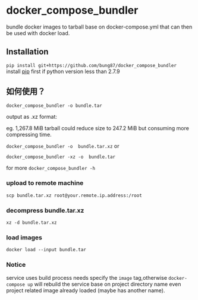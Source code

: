 # docker_compose_bundler  

bundle docker images to tarball base on docker-compose.yml that can then be used with docker load. 

## Installation
`pip install git+https://github.com/bung87/docker_compose_bundler`  
install [pip](https://pip.pypa.io/en/latest/installing/) first if python version less than 2.7.9


## 如何使用？  

`docker_compose_bundler -o bundle.tar` 

output as .xz format:  

eg. 1,267.8 MiB tarball could reduce size to 247.2 MiB  but consuming more compressing time.

`docker_compose_bundler -o  bundle.tar.xz` or  

`docker_compose_bundler -xz -o  bundle.tar`  

for more `docker_compose_bundler -h`

### upload to remote machine  

`scp bundle.tar.xz root@your.remote.ip.address:/root  `

### decompress bundle.tar.xz  

`xz -d bundle.tar.xz`  

### load images  

`docker load --input bundle.tar`  

### Notice

service uses build process needs specify the ```image``` tag,otherwise ```docker-compose up``` will rebuild the service base on project directory name even project related image already loaded (maybe has another name).